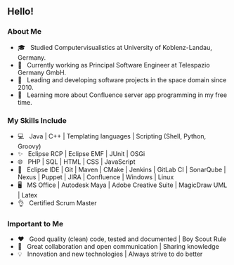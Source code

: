 <h2>Hello!</h2>

<h3>About Me</h3>

- 🎓 &nbsp; Studied Computervisualistics at University of Koblenz-Landau, Germany.
- 💼 &nbsp; Currently working as Principal Software Engineer at Telespazio Germany GmbH.
- 🚀 &nbsp; Leading and developing software projects in the space domain since 2010.
- 🌱 &nbsp; Learning more about Confluence server app programming in my free time.

<h3>My Skills Include</h3>

- 💻 &nbsp; Java | C++ | Templating languages | Scripting (Shell, Python, Groovy)
- ✨ &nbsp; Eclipse RCP | Eclipse EMF | JUnit | OSGi
- 🌐 &nbsp; PHP | SQL | HTML | CSS | JavaScript
- 🔧 &nbsp; Eclipse IDE | Git | Maven | CMake | Jenkins | GitLab CI | SonarQube | Nexus | Puppet | JIRA | Confluence | Windows | Linux
- 🖥 &nbsp; MS Office | Autodesk Maya | Adobe Creative Suite | MagicDraw UML | Latex
- 👌 &nbsp; Certified Scrum Master

<h3>Important to Me</h3>

- ❤️ &nbsp; Good quality (clean) code, tested and documented | Boy Scout Rule
- 📣 &nbsp; Great collaboration and open communication | Sharing knowledge
- 💡 &nbsp; Innovation and new technologies | Always strive to do better
